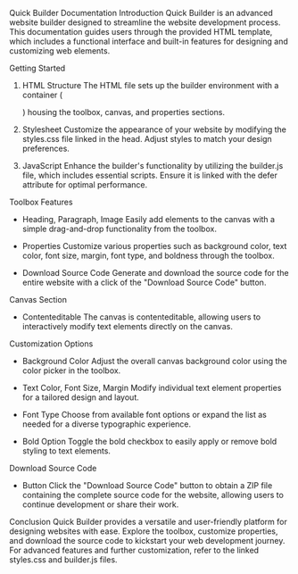 Quick Builder Documentation
Introduction
Quick Builder is an advanced website builder designed to streamline the website development process. This documentation guides users through the provided HTML template, which includes a functional interface and built-in features for designing and customizing web elements.

Getting Started
1. HTML Structure
The HTML file sets up the builder environment with a container (<div id="builder">) housing the toolbox, canvas, and properties sections.

2. Stylesheet
Customize the appearance of your website by modifying the styles.css file linked in the head. Adjust styles to match your design preferences.

3. JavaScript
Enhance the builder's functionality by utilizing the builder.js file, which includes essential scripts. Ensure it is linked with the defer attribute for optimal performance.

Toolbox Features
- Heading, Paragraph, Image
Easily add elements to the canvas with a simple drag-and-drop functionality from the toolbox.

- Properties
Customize various properties such as background color, text color, font size, margin, font type, and boldness through the toolbox.

- Download Source Code
Generate and download the source code for the entire website with a click of the "Download Source Code" button.

Canvas Section
- Contenteditable
The canvas is contenteditable, allowing users to interactively modify text elements directly on the canvas.

Customization Options
- Background Color
Adjust the overall canvas background color using the color picker in the toolbox.

- Text Color, Font Size, Margin
Modify individual text element properties for a tailored design and layout.

- Font Type
Choose from available font options or expand the list as needed for a diverse typographic experience.

- Bold Option
Toggle the bold checkbox to easily apply or remove bold styling to text elements.

Download Source Code
- Button
Click the "Download Source Code" button to obtain a ZIP file containing the complete source code for the website, allowing users to continue development or share their work.

Conclusion
Quick Builder provides a versatile and user-friendly platform for designing websites with ease. Explore the toolbox, customize properties, and download the source code to kickstart your web development journey. For advanced features and further customization, refer to the linked styles.css and builder.js files.
